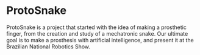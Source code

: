 # ProtoSnake

ProtoSnake is a project that started with the idea of making a prosthetic finger, from the creation and study of a mechatronic snake. Our ultimate goal is to make a prosthesis with artificial intelligence, and present it at the Brazilian National Robotics Show. 
